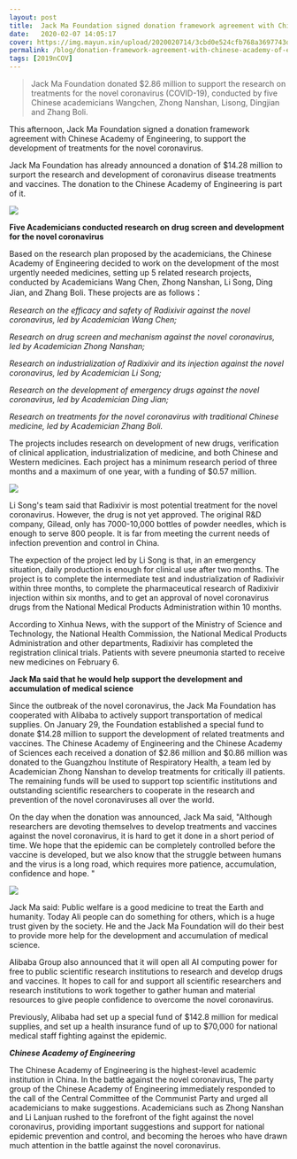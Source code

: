 ```yaml
---
layout: post
title:  Jack Ma Foundation signed donation framework agreement with Chinese Academy of Engineering
date:   2020-02-07 14:05:17
cover: https://img.mayun.xin/upload/2020020714/3cbd0e524cfb768a3697743d54fc68dd.jpg
permalink: /blog/donation-framework-agreement-with-chinese-academy-of-engineering
tags: [2019nCOV]
---
```


> Jack Ma Foundation donated $2.86 million to support the research on treatments for the novel coronavirus (COVID-19), conducted by five Chinese academicians Wangchen, Zhong Nanshan, Lisong, Dingjian and Zhang Boli.

This afternoon, Jack Ma Foundation signed a donation framework agreement with Chinese Academy of Engineering, to support the development of treatments for the novel coronavirus.

Jack Ma Foundation has already announced a donation of $14.28 million to surport the research and development of coronavirus disease treatments and vaccines. The donation to the Chinese Academy of Engineering is part of it.

![](https://img.mayun.xin/upload/2020031516/ec44a79137699aa36e0f3512e4ed5b2f.jpeg)

**Five Academicians conducted research on drug screen and development for the novel coronavirus**

Based on the research plan proposed by the academicians, the Chinese Academy of Engineering decided to work on the development of the most urgently needed medicines, setting up 5 related research projects, conducted by Academicians Wang Chen, Zhong Nanshan, Li Song, Ding Jian, and Zhang Boli. These projects are as follows：

*Research on the efficacy and safety of Radixivir against the novel coronavirus, led by Academician Wang Chen;*

*Research on drug screen and mechanism against the novel coronavirus, led by Academician Zhong Nanshan;*

*Research on industrialization of Radixivir and its injection against the novel coronavirus, led by Academician Li Song;*

*Research on the development of emergency drugs against the novel coronavirus, led by Academician Ding Jian;*

*Research on treatments for the novel coronavirus with traditional Chinese medicine, led by Academician Zhang Boli.*

The projects includes research on development of new drugs, verification of clinical application, industrialization of medicine, and both Chinese and Western medicines. Each project has a minimum research period of three months and a maximum of one year, with a funding of $0.57 million.

![](https://img.mayun.xin/upload/2020031516/88c8982b8eba323f2231740b47499b82.jpeg)

Li Song's team said that Radixivir is most potential treatment for the novel coronavirus. However, the drug is not yet approved. The original R&D company, Gilead, only has 7000-10,000 bottles of powder needles, which is enough to serve 800 people. It is far from meeting the current needs of infection prevention and control in China.

The expection of the project led by  Li Song is that, in an emergency situation, daily production is enough for clinical use after two months. The project is to complete the intermediate test and industrialization of Radixivir within three months, to complete the pharmaceutical research of Radixivir injection within six months, and to get an approval of novel coronavirus drugs from the National Medical Products Administration within 10 months.  

According to Xinhua News, with the support of the Ministry of Science and Technology, the National Health Commission, the National Medical Products Administration and other departments, Radixivir has completed the registration clinical trials. Patients with severe pneumonia started to receive new medicines on February 6.

**Jack Ma said that he would help support the development and accumulation of medical science**

 Since the outbreak of the novel coronavirus, the Jack Ma Foundation has cooperated with Alibaba to actively support transportation of medical supplies. On January 29, the Foundation established a special fund to donate $14.28 million to support the development of related treatments and vaccines. The Chinese Academy of Engineering and the Chinese Academy of Sciences each received a donation of $2.86 million and $0.86 million was donated to the Guangzhou Institute of Respiratory Health, a team led by Academician Zhong Nanshan to develop treatments for critically ill patients. The remaining funds will be used to support top scientific institutions and outstanding scientific researchers to cooperate in the research and prevention of the novel coronaviruses all over the world.

On the day when the donation was announced, Jack Ma said, "Although researchers are devoting themselves to develop treatments and vaccines against the novel coronavirus, it is hard to get it done in a short period of time. We hope that the epidemic can be completely controlled before the vaccine is developed, but we also know that the struggle between humans and the virus is a long road, which requires more patience, accumulation, confidence and hope. "

![](https://img.mayun.xin/upload/2020031516/72c8818f3876199ccf44198e1ab9f253.jpeg)

Jack Ma said: Public welfare is a good medicine to treat the Earth and humanity. Today Ali people can do something for others, which is a huge trust given by the society. He and the Jack Ma Foundation will do their best to provide more help for the development and accumulation of medical science.

Alibaba Group also announced that it will open all AI computing power for free to public scientific research institutions to research and develop drugs and vaccines. It hopes to call for and support all scientific researchers and research institutions to work together to gather human and material resources to give people confidence to overcome the novel coronavirus. 

Previously, Alibaba had set up a special fund of $142.8 million for medical supplies, and set up a health insurance fund of up to $70,000 for national medical staff fighting against the epidemic. 


***Chinese Academy of Engineering***

The Chinese Academy of Engineering is the highest-level academic institution in China. In the battle against the novel coronavirus, The party group of the Chinese Academy of Engineering immediately responded to the call of the Central Committee of the Communist Party and urged all academicians to make suggestions. Academicians such as Zhong Nanshan and Li Lanjuan rushed to the forefront of the fight against the novel coronavirus, providing important suggestions and support for national epidemic prevention and control, and becoming the heroes who have drawn much attention in the battle against the novel coronavirus.